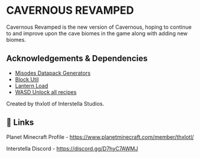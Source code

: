 
# CAVERNOUS REVAMPED

Cavernous Revamped is the new version of Cavernous, hoping to
continue to and improve upon the cave biomes in the game along
with adding new biomes.

## Acknowledgements & Dependencies

 - [Misodes Datapack Generators](https://misode.github.io/)
 - [Block Util](https://github.com/ICY105/BlockUtils)
 - [Lantern Load](https://github.com/LanternMC/load)
 - [WASD Unlock all recipes](https://wasdbuildteam.website/)

Created by thxlotl of Interstella Studios.

## 🔗 Links
Planet Minecraft Profile - https://www.planetminecraft.com/member/thxlotl/

Interstella Discord - https://discord.gg/D7hyC7AWMJ